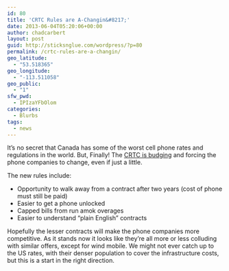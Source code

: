 ```yaml
---
id: 80
title: 'CRTC Rules are A-Changin&#8217;'
date: 2013-06-04T05:20:06+00:00
author: chadcarbert
layout: post
guid: http://sticksnglue.com/wordpress/?p=80
permalink: /crtc-rules-are-a-changin/
geo_latitude:
  - "53.518365"
geo_longitude:
  - "-113.511058"
geo_public:
  - "1"
sfw_pwd:
  - IPIzaYFbOlom
categories:
  - Blurbs
tags:
  - news
---
```

It&#8217;s no secret that Canada has some of the worst cell phone rates and regulations in the world. But, Finally! The [CRTC is budging](http://www.cbc.ca/news/business/story/2013/06/03/business-crtc-wireless.html) and forcing the phone companies to change, even if just a little.

The new rules include:

  * Opportunity to walk away from a contract after two years (cost of phone must still be paid)
  * Easier to get a phone unlocked
  * Capped bills from run amok overages
  * Easier to understand &#8220;plain English&#8221; contracts

Hopefully the lesser contracts will make the phone companies more competitive. As it stands now it looks like they&#8217;re all more or less colluding with similar offers, except for wind mobile. We might not ever catch up to the US rates, with their denser population to cover the infrastructure costs, but this is a start in the right direction.